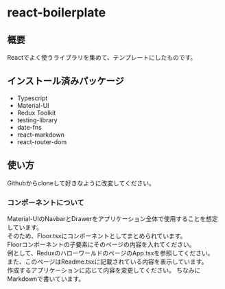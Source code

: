 # react-boilerplate
## 概要
Reactでよく使うライブラリを集めて、テンプレートにしたものです。

## インストール済みパッケージ
- Typescript
- Material-UI
- Redux Toolkit
- testing-library
- date-fns
- react-markdown
- react-router-dom

## 使い方
Githubからcloneして好きなように改変してください。  
### コンポーネントについて
Material-UIのNavbarとDrawerをアプリケーション全体で使用することを想定しています。  
そのため、Floor.tsxにコンポーネントとしてまとめられています。  
Floorコンポーネントの子要素にそのページの内容を入れてください。  
例として、ReduxのハローワールドのページのApp.tsxを参照してください。  
また、このページはReadme.tsxに記載されている内容を表示しています。  
作成するアプリケーションに応じて内容を変更してください。
ちなみにMarkdownで書いています。
